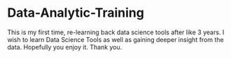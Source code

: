 # Data-Analytic-Training
This is my first time, re-learning back data science tools after like 3 years. I wish to learn Data Science Tools as well as gaining deeper insight from the data.
Hopefully you enjoy it. Thank you.
